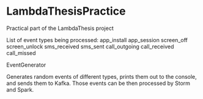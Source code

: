 LambdaThesisPractice
====================

Practical part of the LambdaThesis project

List of event types being processed:
    app_install
    app_session
    screen_off
    screen_unlock
    sms_received
    sms_sent
    call_outgoing
    call_received
    call_missed


EventGenerator

Generates random events of different types, prints them out to the console, and sends them to Kafka.
Those events can be then processed by Storm and Spark.
